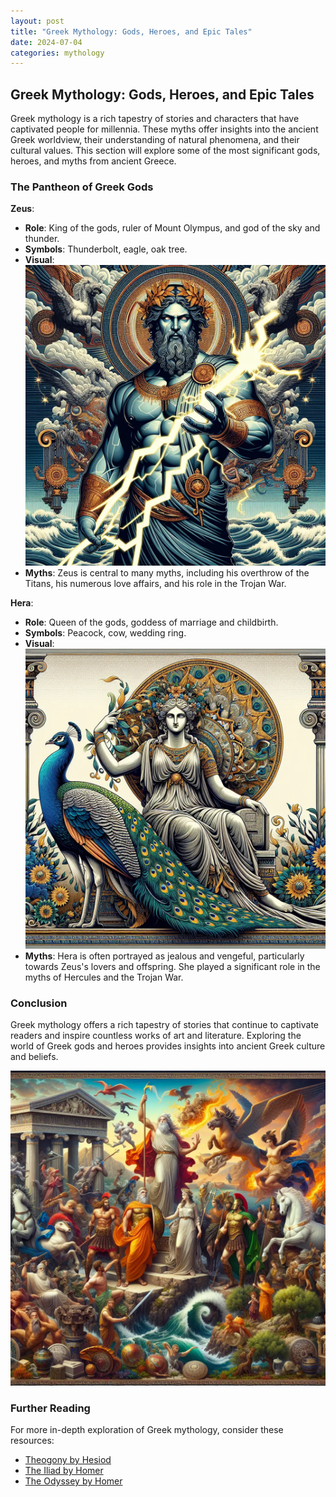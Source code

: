 ```yaml
---
layout: post
title: "Greek Mythology: Gods, Heroes, and Epic Tales"
date: 2024-07-04
categories: mythology
---
```


## Greek Mythology: Gods, Heroes, and Epic Tales

Greek mythology is a rich tapestry of stories and characters that have captivated people for millennia. These myths offer insights into the ancient Greek worldview, their understanding of natural phenomena, and their cultural values. This section will explore some of the most significant gods, heroes, and myths from ancient Greece.

### The Pantheon of Greek Gods

**Zeus**:
- **Role**: King of the gods, ruler of Mount Olympus, and god of the sky and thunder.
- **Symbols**: Thunderbolt, eagle, oak tree.
- **Visual**: ![Zeus](/assets/images/zeus.webp)
- **Myths**: Zeus is central to many myths, including his overthrow of the Titans, his numerous love affairs, and his role in the Trojan War.

**Hera**:
- **Role**: Queen of the gods, goddess of marriage and childbirth.
- **Symbols**: Peacock, cow, wedding ring.
- **Visual**: ![Hera](/assets/images/hera.webp)
- **Myths**: Hera is often portrayed as jealous and vengeful, particularly towards Zeus's lovers and offspring. She played a significant role in the myths of Hercules and the Trojan War.

### Conclusion

Greek mythology offers a rich tapestry of stories that continue to captivate readers and inspire countless works of art and literature. Exploring the world of Greek gods and heroes provides insights into ancient Greek culture and beliefs.

![Greek Mythology](/assets/images/greek_mythology.webp)

### Further Reading

For more in-depth exploration of Greek mythology, consider these resources:

- [Theogony by Hesiod](https://www.gutenberg.org/ebooks/348)
- [The Iliad by Homer](https://www.gutenberg.org/ebooks/6130)
- [The Odyssey by Homer](https://www.gutenberg.org/ebooks/1727)